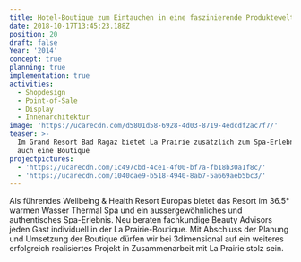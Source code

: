 ```yaml
---
title: Hotel-Boutique zum Eintauchen in eine faszinierende Produktewelt
date: 2018-10-17T13:45:23.188Z
position: 20
draft: false
Year: '2014'
concept: true
planning: true
implementation: true
activities:
  - Shopdesign
  - Point-of-Sale
  - Display
  - Innenarchitektur
image: 'https://ucarecdn.com/d5801d58-6928-4d03-8719-4edcdf2ac7f7/'
teaser: >-
  Im Grand Resort Bad Ragaz bietet La Prairie zusätzlich zum Spa-Erlebnis nun
  auch eine Boutique
projectpictures:
  - 'https://ucarecdn.com/1c497cbd-4ce1-4f00-bf7a-fb18b30a1f8c/'
  - 'https://ucarecdn.com/1040cae9-b518-4940-8ab7-5a669aeb5bc3/'
---
```

Als führendes Wellbeing & Health Resort Europas bietet das Resort im 36.5° warmen Wasser Thermal Spa und ein aussergewöhnliches und authentisches Spa-Erlebnis. Neu beraten fachkundige Beauty Advisors jeden Gast individuell in der La Prairie-Boutique. Mit Abschluss der Planung und Umsetzung der Boutique dürfen wir bei 3dimensional auf ein weiteres erfolgreich realisiertes Projekt in Zusammenarbeit mit La Prairie stolz sein.
